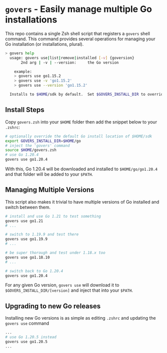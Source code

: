 # `govers` - Easily manage multiple Go installations

This repo contains a single Zsh shell script that registers a `govers` shell command.  This command provides several operations for managing your Go installation (or installations, plural).

```bash
> govers help
  usage: govers use|list|remove|installed [-v] {goversion}
       2nd arg | -v | --version:     the Go version

    example:
    > govers use go1.15.2
    > govers use -v 'go1.15.2'
    > govers use --version 'go1.15.2'

  Installs to $HOME/sdk by default.  Set $GOVERS_INSTALL_DIR to override.
```

## Install Steps

Copy `govers.zsh` into your `$HOME` folder then add the snippet below to your `.zshrc`:

```bash
# optionally override the default Go install location of $HOME/sdk
export GOVERS_INSTALL_DIR=$HOME/go
# inject the 'govers' command
source $HOME/govers.zsh
# use Go 1.20.4
govers use go1.20.4
```

With this, Go 1.20.4 will be downloaded and installed to `$HOME/go/go1.20.4` and that folder will be added to your `$PATH`.

## Managing Multiple Versions

This script also makes it trivial to have multiple versions of Go installed and switch between them.

```bash
# install and use Go 1.21 to test something
govers use go1.21
# ...

# switch to 1.19.9 and test there
govers use go1.19.9
# ...

# be super thorough and test under 1.18.x too
govers use go1.18.10
# ...

# switch back to Go 1.20.4
govers use go1.20.4
```

For any given Go version, `govers use` will download it to `$GOVERS_INSTALL_DIR/[version]` and inject that into your `$PATH`.

## Upgrading to new Go releases

Installing new Go versions is as simple as editing `.zshrc` and updating the `govers use` command

```bash
...
# use Go 1.20.5 instead
govers use go1.20.5
...
```
